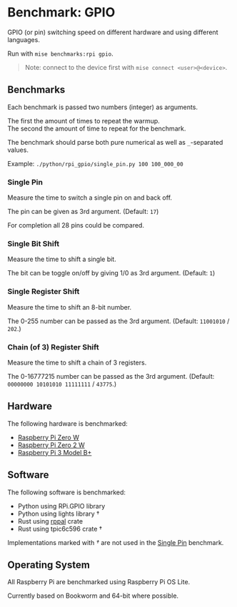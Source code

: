 # Benchmark: GPIO

GPIO (or pin) switching speed on different hardware and using different languages.

Run with `mise benchmarks:rpi gpio`.

> Note: connect to the device first with `mise connect <user>@<device>`.

## Benchmarks

Each benchmark is passed two numbers (integer) as arguments.

The first the amount of times to repeat the warmup.  
The second the amount of time to repeat for the benchmark.

The benchmark should parse both pure numerical as well as `_`-separated values.

Example: `./python/rpi_gpio/single_pin.py 100 100_000_00`

### Single Pin

Measure the time to switch a single pin on and back off.

The pin can be given as 3rd argument.
(Default: `17`)

For completion all 28 pins could be compared.

### Single Bit Shift

Measure the time to shift a single bit.

The bit can be toggle on/off by giving 1/0 as 3rd argument.
(Default: `1`)

### Single Register Shift

Measure the time to shift an 8-bit number.

The 0-255 number can be passed as the 3rd argument.
(Default: `11001010` / `202`.)

### Chain (of 3) Register Shift

Measure the time to shift a chain of 3 registers.

The 0-16777215 number can be passed as the 3rd argument.
(Default: `00000000 10101010 11111111` / `43775`.)

## Hardware

The following hardware is benchmarked:

- [Raspberry Pi Zero W](https://www.raspberrypi.com/documentation/computers/raspberry-pi.html#raspberry-pi-zero-w)
- [Raspberry Pi Zero 2 W](https://www.raspberrypi.com/documentation/computers/raspberry-pi.html#raspberry-pi-zero-2-w)
- [Raspberry Pi 3 Model B+](https://www.raspberrypi.com/documentation/computers/raspberry-pi.html#raspberry-pi-3-model-b)

## Software

The following software is benchmarked:

- Python using RPi.GPIO library
- Python using lights library †
- Rust using [rppal](https://crates.io/crates/rppal) crate
- Rust using tpic6c596 crate †

Implementations marked with _†_ are not used in the [Single Pin](#single-pin) benchmark.

## Operating System

All Raspberry Pi are benchmarked using Raspberry Pi OS Lite.

Currently based on Bookworm and 64-bit where possible.
